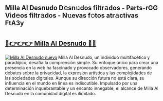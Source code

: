 ## Milla Al Desnudo D𝚎sn𝚞dos filtr𝚊dos - Parts-rGG Vid𝚎os filtr𝚊dos - N𝚞evas f𝚘tos atr𝚊ctivas FtA3y

# <h2><a href="http://mb5pdsd.tromn.icu/?c=Milla+Al+Desnudo">🔗👉👉👉 Milla Al Desnudo 🔗🔗</a></h2>

[![Milla Al Desnudo nuevo](https://i.imgur.com/pEAQMta.gif)](http://mb5pdsd.tromn.icu/?c=Milla+Al+Desnudo)
Milla Al Desnudo, un individuo multifacético y paradójico, desafía la comprensión simple. Su enfoque único para crear una presencia en la web ha fascinado y provocado observadores, generando debates sobre la privacidad, la expresión artística y las complejidades de las sociedades digitales. Aunque su dirección futura no está clara, su influencia en el mundo en línea es indiscutible. Impulsado por una determinación inquebrantable y un encanto innegable, el alcance de Milla Al Desnudo en la comunidad digital es ilimitado.
